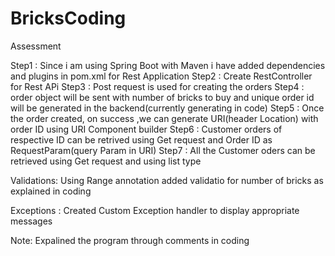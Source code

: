 # BricksCoding
Assessment 

Step1 : Since i am using Spring Boot with Maven i have added dependencies and plugins in pom.xml for Rest Application
Step2 : Create RestController for Rest APi
Step3 : Post request is used for creating the orders
Step4 : order object will be sent with number of bricks to buy and unique order id will be generated in the backend(currently generating in code)
Step5 : Once the order created, on success ,we can generate URI(header Location) with order ID using URI Component builder
Step6 : Customer orders of respective ID can be retrived using Get request and Order ID as RequestParam(query Param in URI)
Step7 : All the Customer oders can be retrieved using Get request and using list type

Validations:
 Using Range annotation added validatio for number of bricks as explained in coding

Exceptions :
 Created Custom Exception handler to display appropriate messages
 
 Note: Expalined the program through comments in coding
 
 
